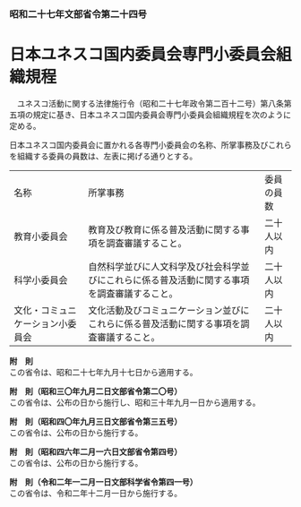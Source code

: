 ### 昭和二十七年文部省令第二十四号  
# 日本ユネスコ国内委員会専門小委員会組織規程  
　ユネスコ活動に関する法律施行令（昭和二十七年政令第二百十二号）第八条第五項の規定に基き、日本ユネスコ国内委員会専門小委員会組織規程を次のように定める。  
  
日本ユネスコ国内委員会に置かれる各専門小委員会の名称、所掌事務及びこれらを組織する委員の員数は、左表に掲げる通りとする。  

||||  
| --- | --- | --- |  
|名称|所掌事務|委員の員数|  
|教育小委員会|教育及び教育に係る普及活動に関する事項を調査審議すること。|二十人以内|  
|科学小委員会|自然科学並びに人文科学及び社会科学並びにこれらに係る普及活動に関する事項を調査審議すること。|二十人以内|  
|文化・コミュニケーション小委員会|文化活動及びコミュニケーション並びにこれらに係る普及活動に関する事項を調査審議すること。|二十人以内|  
  
  
**附　則**  
この省令は、昭和二十七年九月十七日から適用する。  
  
**附　則（昭和三〇年九月二日文部省令第二〇号）**  
この省令は、公布の日から施行し、昭和三十年九月一日から適用する。  
  
**附　則（昭和四〇年九月三日文部省令第三五号）**  
この省令は、公布の日から施行する。  
  
**附　則（昭和四六年二月一六日文部省令第四号）**  
この省令は、公布の日から施行する。  
  
**附　則（令和二年一二月一日文部科学省令第四一号）**  
この省令は、令和二年十二月一日から施行する。  
  

